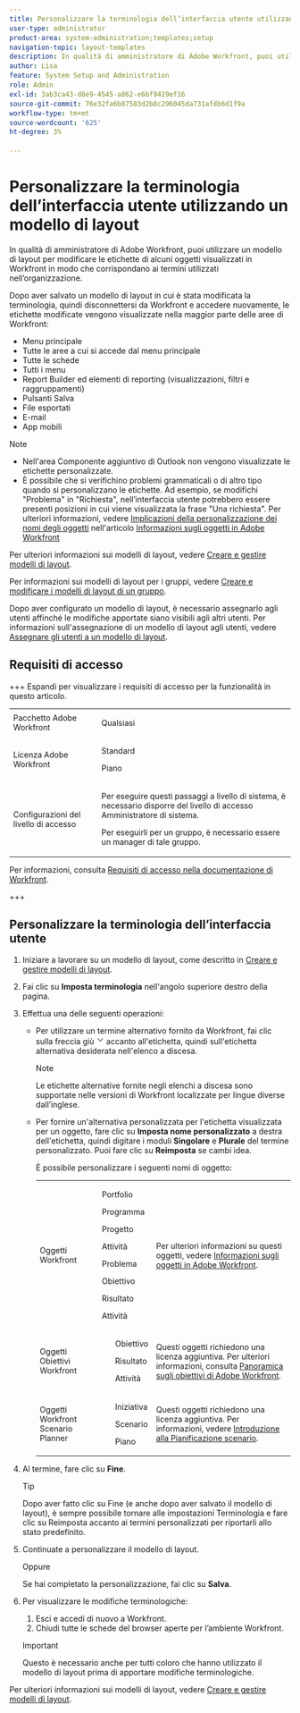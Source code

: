 ```yaml
---
title: Personalizzare la terminologia dell’interfaccia utente utilizzando un modello di layout
user-type: administrator
product-area: system-administration;templates;setup
navigation-topic: layout-templates
description: In qualità di amministratore di Adobe Workfront, puoi utilizzare un modello di layout per modificare le etichette di alcuni oggetti visualizzati in Workfront in modo che corrispondano ai termini utilizzati nell’organizzazione.
author: Lisa
feature: System Setup and Administration
role: Admin
exl-id: 3ab3ca43-d8e9-4545-a862-e6bf9419ef16
source-git-commit: 76e32fa6b87583d2b8c296045da731afdb6d1f9a
workflow-type: tm+mt
source-wordcount: '625'
ht-degree: 3%

---
```


# Personalizzare la terminologia dell’interfaccia utente utilizzando un modello di layout

In qualità di amministratore di Adobe Workfront, puoi utilizzare un modello di layout per modificare le etichette di alcuni oggetti visualizzati in Workfront in modo che corrispondano ai termini utilizzati nell’organizzazione.

Dopo aver salvato un modello di layout in cui è stata modificata la terminologia, quindi disconnettersi da Workfront e accedere nuovamente, le etichette modificate vengono visualizzate nella maggior parte delle aree di Workfront:

* Menu principale
* Tutte le aree a cui si accede dal menu principale
* Tutte le schede
* Tutti i menu
* Report Builder ed elementi di reporting (visualizzazioni, filtri e raggruppamenti)
* Pulsanti Salva
* File esportati
* E-mail
* App mobili

>[!NOTE]
>
>* Nell&#39;area Componente aggiuntivo di Outlook non vengono visualizzate le etichette personalizzate.
>* È possibile che si verifichino problemi grammaticali o di altro tipo quando si personalizzano le etichette. Ad esempio, se modifichi &quot;Problema&quot; in &quot;Richiesta&quot;, nell’interfaccia utente potrebbero essere presenti posizioni in cui viene visualizzata la frase &quot;Una richiesta&quot;. Per ulteriori informazioni, vedere [Implicazioni della personalizzazione dei nomi degli oggetti](../../../workfront-basics/navigate-workfront/workfront-navigation/understand-objects.md#implications-of-customizing-object-names) nell&#39;articolo [Informazioni sugli oggetti in Adobe Workfront](../../../workfront-basics/navigate-workfront/workfront-navigation/understand-objects.md)
>

Per ulteriori informazioni sui modelli di layout, vedere [Creare e gestire modelli di layout](../../../administration-and-setup/customize-workfront/use-layout-templates/create-and-manage-layout-templates.md).

Per informazioni sui modelli di layout per i gruppi, vedere [Creare e modificare i modelli di layout di un gruppo](../../../administration-and-setup/manage-groups/work-with-group-objects/create-and-modify-a-groups-layout-templates.md).

Dopo aver configurato un modello di layout, è necessario assegnarlo agli utenti affinché le modifiche apportate siano visibili agli altri utenti. Per informazioni sull&#39;assegnazione di un modello di layout agli utenti, vedere [Assegnare gli utenti a un modello di layout](../use-layout-templates/assign-users-to-layout-template.md).

## Requisiti di accesso

+++ Espandi per visualizzare i requisiti di accesso per la funzionalità in questo articolo.

<table style="table-layout:auto"> 
 <col> 
 <col> 
 <tbody> 
  <tr> 
   <td>Pacchetto Adobe Workfront</td> 
   <td><p>Qualsiasi</p></td> 
  </tr> 
  <tr> 
   <td>Licenza Adobe Workfront</td> 
   <td><p>Standard</p>
       <p>Piano</p></td>
  </tr> 
  </tr> 
  <tr> 
   <td>Configurazioni del livello di accesso</td> 
   <td> <p>Per eseguire questi passaggi a livello di sistema, è necessario disporre del livello di accesso Amministratore di sistema.</p>
        <p>Per eseguirli per un gruppo, è necessario essere un manager di tale gruppo.</p> </td> 
  </tr> 
 </tbody> 
</table>

Per informazioni, consulta [Requisiti di accesso nella documentazione di Workfront](/help/quicksilver/administration-and-setup/add-users/access-levels-and-object-permissions/access-level-requirements-in-documentation.md).

+++

## Personalizzare la terminologia dell’interfaccia utente

1. Iniziare a lavorare su un modello di layout, come descritto in [Creare e gestire modelli di layout](../../../administration-and-setup/customize-workfront/use-layout-templates/create-and-manage-layout-templates.md).
1. Fai clic su **Imposta terminologia** nell&#39;angolo superiore destro della pagina.
1. Effettua una delle seguenti operazioni:

   * Per utilizzare un termine alternativo fornito da Workfront, fai clic sulla freccia giù ![freccia giù](assets/dropdown-arrow.png) accanto all&#39;etichetta, quindi sull&#39;etichetta alternativa desiderata nell&#39;elenco a discesa.

     >[!NOTE]
     >
     >Le etichette alternative fornite negli elenchi a discesa sono supportate nelle versioni di Workfront localizzate per lingue diverse dall’inglese.

   * Per fornire un&#39;alternativa personalizzata per l&#39;etichetta visualizzata per un oggetto, fare clic su **Imposta nome personalizzato** a destra dell&#39;etichetta, quindi digitare i moduli **Singolare** e **Plurale** del termine personalizzato. Puoi fare clic su **Reimposta** se cambi idea.

     È possibile personalizzare i seguenti nomi di oggetto:

     <table style="table-layout:auto">
      <col>
      <col>
      <col>
      <tbody>
       <tr>
        <td role="rowheader"><p>Oggetti Workfront</p></td>
        <td>
          <p>Portfolio</p>
          <p>Programma</p>
          <p>Progetto</p>
          <p>Attività</p>
          <p>Problema</p>
          <p>Obiettivo</p>
          <p>Risultato</p>
          <p>Attività</p>
         </ul></td>
        <td><p>Per ulteriori informazioni su questi oggetti, vedere <a href="../../../workfront-basics/navigate-workfront/workfront-navigation/understand-objects.md" class="MCXref xref">Informazioni sugli oggetti in Adobe Workfront</a>.</p></td>
       </tr>
       <tr>
        <td role="rowheader"><p>Oggetti Obiettivi Workfront</p></td>
        <td>
         <ul>
          <p>Obiettivo</p>
          <p>Risultato</p>
          <p>Attività</p>
         </ul></td>
        <td><p>Questi oggetti richiedono una licenza aggiuntiva. Per ulteriori informazioni, consulta <a href="../../../workfront-goals/goal-management/wf-goals-overview.md" class="MCXref xref">Panoramica sugli obiettivi di Adobe Workfront</a>.</p></td>
       </tr>
       <tr data-mc-conditions="">
        <td role="rowheader"><p>Oggetti Workfront Scenario Planner</p></td>
        <td>
         <ul>
          <p>Iniziativa</p>
          <p>Scenario</p>
          <p>Piano </p>
         </ul></td>
        <td><p>Questi oggetti richiedono una licenza aggiuntiva. Per informazioni, vedere <a href="../../../scenario-planner/get-started-with-scenario-planning.md" class="MCXref xref">Introduzione alla Pianificazione scenario</a>.</p></td>
       </tr>
      </tbody>
     </table>

1. Al termine, fare clic su **Fine**.

   >[!TIP]
   >
   >Dopo aver fatto clic su Fine (e anche dopo aver salvato il modello di layout), è sempre possibile tornare alle impostazioni Terminologia e fare clic su Reimposta accanto ai termini personalizzati per riportarli allo stato predefinito.

1. Continuate a personalizzare il modello di layout.

   Oppure

   Se hai completato la personalizzazione, fai clic su **Salva**.

1. Per visualizzare le modifiche terminologiche:

   1. Esci e accedi di nuovo a Workfront.
   1. Chiudi tutte le schede del browser aperte per l’ambiente Workfront.

   >[!IMPORTANT]
   >
   >Questo è necessario anche per tutti coloro che hanno utilizzato il modello di layout prima di apportare modifiche terminologiche.

Per ulteriori informazioni sui modelli di layout, vedere [Creare e gestire modelli di layout](../../../administration-and-setup/customize-workfront/use-layout-templates/create-and-manage-layout-templates.md).
